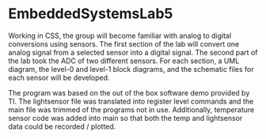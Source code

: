 # EmbeddedSystemsLab5

Working in CSS, the group will become familiar with analog to digital conversions using sensors. 
The first section of the lab will convert one analog signal from a selected sensor into a digital signal. 
The second part of the lab took the ADC of two different sensors. 
For each section, a UML diagram, the level-0 and level-1 block diagrams, and the schematic files for each sensor will be developed. 

The program was based on the out of the box software demo provided by TI. The lightsensor file was translated into register level commands and the main file was trimmed of the programs not in use. Additionally, temperature sensor code was added into main so that both the temp and lightsensor data could be recorded / plotted.  
